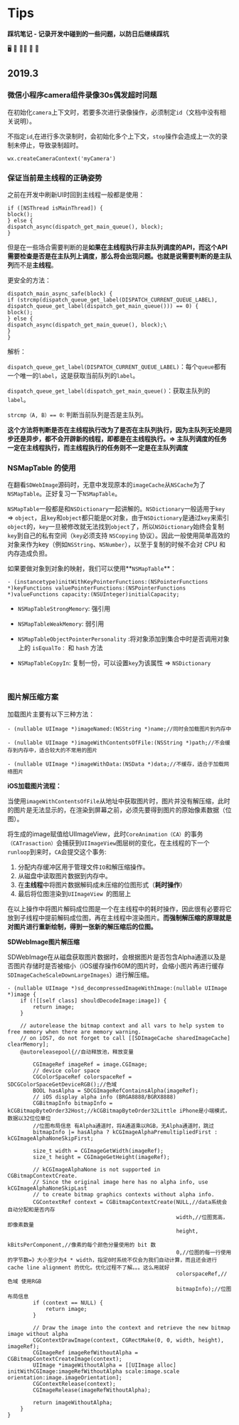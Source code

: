# Tips 
**踩坑笔记 - 记录开发中碰到的一些问题，以防日后继续踩坑**

:desktop_computer: :horse: :man_farmer: :knife: :bug:




## 2019.3

### 微信小程序camera组件录像30s偶发超时问题

在初始化`camera`上下文时，若要多次进行录像操作，必须制定`id`（文档中没有相关说明）。

不指定`id`,在进行多次录制时，会初始化多个上下文，`stop`操作会造成上一次的录制未停止，导致录制超时。

```objc
wx.createCameraContext('myCamera')
```


### 保证当前是主线程的正确姿势

之前在开发中刷新UI时回到主线程一般都是使用：

```objc
if ([NSThread isMainThread]) {
block();
} else {
dispatch_async(dispatch_get_main_queue(), block);
}
```

但是在一些场合需要判断的是**如果在主线程执行非主队列调度的API，而这个API需要检查是否是在主队列上调度，那么将会出现问题。**也就是说需要判断的是**主队列**而不是**主线程**。

更安全的方法：

```objc
dispatch_main_async_safe(block) {
if (strcmp(dispatch_queue_get_label(DISPATCH_CURRENT_QUEUE_LABEL), dispatch_queue_get_label(dispatch_get_main_queue())) == 0) {
block();
} else {
dispatch_async(dispatch_get_main_queue(), block);\
}
}
```

解析：

`dispatch_queue_get_label(DISPATCH_CURRENT_QUEUE_LABEL)`：每个`queue`都有一个唯一的`label`，这是获取当前队列的`label`。

`dispatch_queue_get_label(dispatch_get_main_queue()`：获取主队列的`label`。

`strcmp（A, B）== 0`: 判断当前队列是否是主队列。

**这个方法将判断是否在主线程执行改为了是否在主队列执行，因为主队列无论是同步还是异步，都不会开辟新的线程，即都是在主线程执行。=> 主队列调度的任务一定在主线程执行，而主线程执行的任务则不一定是在主队列调度**



### NSMapTable 的使用

在翻看`SDWebImage`源码时，无意中发现原本的`imageCache`从`NSCache`为了`NSMapTable`。正好复习一下`NSMapTable`。

`NSMapTable`一般都是和`NSDictionary`一起讲解的。`NSDictionary`一般适用于`key` => `object`，且`key`和`object`都只能是`OC`对象，由于`NSDictionary`是通过`key`来索引`object`的，`key`一旦被修改就无法找到`object`了，所以`NSDictionary`始终会复制`key`到自己的私有空间（`key`必须支持 `NSCopying` 协议）。因此一般使用简单高效的对象来作为key（例如`NSString`、`NSNumber`），以至于复制的时候不会对 CPU 和内存造成负担。

如果要做对象到对象的映射，我们可以使用**`NSMapTable`**：

```objc
- (instancetype)initWithKeyPointerFunctions:(NSPointerFunctions *)keyFunctions valuePointerFunctions:(NSPointerFunctions *)valueFunctions capacity:(NSUInteger)initialCapacity;
```

- `NSMapTableStrongMemory`: 强引用

- `NSMapTableWeakMemory`: 弱引用

- `NSMapTableObjectPointerPersonality` :将对象添加到集合中时是否调用对象上的 `isEqualTo：` 和 `hash` 方法

- `NSMapTableCopyIn`:  复制一份，可以设置`key`为该属性 => `NSDictionary`

​

### 图片解压缩方案​

加载图片主要有以下三种方法：

```objc
- (nullable UIImage *)imageNamed:(NSString *)name;//同时会加载图片到内存中

- (nullable UIImage *)imageWithContentsOfFile:(NSString *)path;//不会缓存到内存中，适合较大的不常用的图片

- (nullable UIImage *)imageWithData:(NSData *)data;//不缓存，适合于加载网络图片
```

**iOS加载图片流程：**

当使用`imageWithContentsOfFile`从地址中获取图片时，图片并没有解压缩，此时的图片是无法显示的，在渲染到屏幕之前，必须先要得到图片的原始像素数据（位图）。

将生成的image赋值给UIImageView，此时`CoreAnimation（CA）`的事务`（CATrasaction）`会捕获到`UIImageView`图层树的变化，在主线程的下一个`runloop`到来时，`CA`会提交这个事务:

1. 分配内存缓冲区用于管理文件`IO`和解压缩操作。
2. 从磁盘中读取图片数据到内存中。
3. 在**主线程**中将图片数据解码成未压缩的位图形式（**耗时操作**）
4. 最后将位图渲染到`UIImageView `的图层上

在以上操作中将图片解码成位图是一个在主线程中的耗时操作，因此很有必要将它放到子线程中提前解码成位图，再在主线程中渲染图片。**而强制解压缩的原理就是对图片进行重新绘制，得到一张新的解压缩后的位图。**

**SDWebImage图片解压缩**

SDWebImage在从磁盘获取图片数据时，会根据图片是否包含Alpha通道以及是否图片存储时是否被缩小（iOS缓存操作60M的图片时，会缩小图片再进行缓存`SDImageCacheScaleDownLargeImages`）进行解压缩。

```objc
- (nullable UIImage *)sd_decompressedImageWithImage:(nullable UIImage *)image {
    if (![[self class] shouldDecodeImage:image]) {
        return image;
    }
    
    // autorelease the bitmap context and all vars to help system to free memory when there are memory warning.
    // on iOS7, do not forget to call [[SDImageCache sharedImageCache] clearMemory];
    @autoreleasepool{//自动释放池，释放变量
        
        CGImageRef imageRef = image.CGImage;
        // device color space
        CGColorSpaceRef colorspaceRef = SDCGColorSpaceGetDeviceRGB();//色域
        BOOL hasAlpha = SDCGImageRefContainsAlpha(imageRef);
        // iOS display alpha info (BRGA8888/BGRX8888)
        CGBitmapInfo bitmapInfo = kCGBitmapByteOrder32Host;//kCGBitmapByteOrder32Little iPhone是小端模式，数据以32位位单位
        //位图布局信息 有Alpha通道时，将A通道乘以RGB，无Alpha通道时，跳过
        bitmapInfo |= hasAlpha ? kCGImageAlphaPremultipliedFirst : kCGImageAlphaNoneSkipFirst;
        
        size_t width = CGImageGetWidth(imageRef);
        size_t height = CGImageGetHeight(imageRef);
        
        // kCGImageAlphaNone is not supported in CGBitmapContextCreate.
        // Since the original image here has no alpha info, use kCGImageAlphaNoneSkipLast
        // to create bitmap graphics contexts without alpha info.
        CGContextRef context = CGBitmapContextCreate(NULL,//data系统会自动分配和是否内存
                                                     width,//位图宽高，即像素数量
                                                     height,
                                                     kBitsPerComponent,//像素的每个颜色分量使用的 bit 数
                                                     0,//位图的每一行使用的字节数=》大小至少为4 * width，指定0时系统不仅会为我们自动计算，而且还会进行 cache line alignment 的优化。优化过程不了解。。。这么用就好
                                                     colorspaceRef,//色域 使用RGB
                                                     bitmapInfo);//位图布局信息
        if (context == NULL) {
            return image;
        }
        
        // Draw the image into the context and retrieve the new bitmap image without alpha
        CGContextDrawImage(context, CGRectMake(0, 0, width, height), imageRef);
        CGImageRef imageRefWithoutAlpha = CGBitmapContextCreateImage(context);
        UIImage *imageWithoutAlpha = [[UIImage alloc] initWithCGImage:imageRefWithoutAlpha scale:image.scale orientation:image.imageOrientation];
        CGContextRelease(context);
        CGImageRelease(imageRefWithoutAlpha);
        
        return imageWithoutAlpha;
    }
}
```

